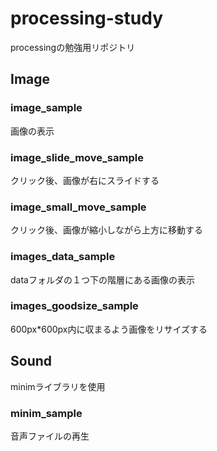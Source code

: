 # processing-study
processingの勉強用リポジトリ

## Image
### image_sample
画像の表示

### image_slide_move_sample
クリック後、画像が右にスライドする

### image_small_move_sample
クリック後、画像が縮小しながら上方に移動する

### images_data_sample
dataフォルダの１つ下の階層にある画像の表示

### images_goodsize_sample
600px*600px内に収まるよう画像をリサイズする

## Sound
minimライブラリを使用
### minim_sample
音声ファイルの再生

